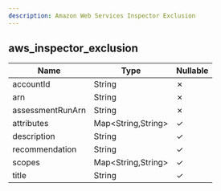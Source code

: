 ```yaml
---
description: Amazon Web Services Inspector Exclusion
---
```

aws_inspector_exclusion
-----------------------

| **Name**         | **Type**           | **Nullable** |
| ---------------- | ------------------ | ------------ |
| accountId        | String             | &cross;      |
| arn              | String             | &cross;      |
| assessmentRunArn | String             | &cross;      |
| attributes       | Map<String,String> | &check;      |
| description      | String             | &check;      |
| recommendation   | String             | &check;      |
| scopes           | Map<String,String> | &check;      |
| title            | String             | &check;      |
